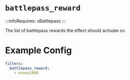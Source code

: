 # `battlepass_reward`
:::infoRequires:
xBattlepass
:::

The list of battlepass rewards the effect should activate on
# Example Config
```yaml
filters:
  battlepass_reward: 
    - money1000
```
